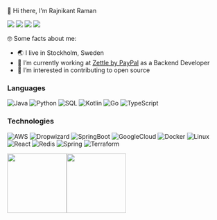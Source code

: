 👋 Hi there, I’m Rajnikant Raman

[![](https://img.shields.io/badge/Gmail-D14836?style=for-the-badge&logo=gmail&logoColor=white)](mailto:rajnik914@gmail.com)
[![](https://img.shields.io/badge/rajnikant7008-%231DA1F2.svg?style=for-the-badge&logo=Twitter&logoColor=white)](https://twitter.com/rajnikant7008)
[![](https://img.shields.io/badge/Stackoverflow-%23000000.svg?style=for-the-badge&logo=Stackoverflow&logoColor=white"/)](https://stackoverflow.com/users/2212463/rajnikant7008)
[![](https://img.shields.io/badge/LinkedIn-0077B5?style=for-the-badge&logo=linkedin&logoColor=white)](https://www.linkedin.com/in/rajnikant7008/)

🤓 Some facts about me:

- 🌏 I live in Stockholm, Sweden
- 🔭 I’m currently working at [Zettle by PayPal](https://www.zettle.com/) as a Backend Developer
- 👀 I’m interested in contributing to open source

### Languages

![Java](https://img.shields.io/badge/-Java-000?&logo=Java&logoColor=007396)
![Python](https://img.shields.io/badge/-Python-000?&logo=Python)
![SQL](https://img.shields.io/badge/-SQL-000?&logo=MySQL)
![Kotlin](https://img.shields.io/badge/-Kotlin-000?&logo=Kotlin)
![Go](https://img.shields.io/badge/-Go-000?&logo=Go)
![TypeScript](https://img.shields.io/badge/-TypeScript-000?&logo=TypeScript)


### Technologies

![AWS](https://img.shields.io/badge/-AWS-000?&logo=Amazon-AWS&logoColor=F90)
![Dropwizard](https://img.shields.io/badge/-Dropwizard-000?&logo=Dropwizard)
![SpringBoot](https://img.shields.io/badge/-SpringBoot-000?&logo=SpringBoot)
![GoogleCloud](https://img.shields.io/badge/-GoogleCloud-000?&logo=GoogleCloud)
![Docker](https://img.shields.io/badge/-Docker-000?&logo=Docker)
![Linux](https://img.shields.io/badge/-Linux-000?&logo=Linux)
![React](https://img.shields.io/badge/-React-000?&logo=React)
![Redis](https://img.shields.io/badge/-Redis-000?&logo=Redis)
![Spring](https://img.shields.io/badge/-Spring-000?&logo=Spring)
![Terraform](https://img.shields.io/badge/-Terraform-000?&logo=Terraform)

<a href="https://rajnikant7008.github.io/"><img height="137px" src="https://github-readme-stats.vercel.app/api?username=rajnikant7008&hide_title=true&hide_border=true&show_icons=true&include_all_commits=true&count_private=true&line_height=21&text_color=000&icon_color=000&bg_color=0,ea6161,ffc64d,fffc4d,52fa5a&theme=graywhite" /><!-- wi*quL3fcV --><img height="137px" src="https://github-readme-stats.vercel.app/api/top-langs/?username=rajnikant7008&hide=html&hide_title=true&hide_border=true&layout=compact&langs_count=6&exclude_repo=comp426,Redventures-Movie-Quotes&text_color=000&icon_color=fff&bg_color=0,52fa5a,4dfcff,c64dff&theme=graywhite" /></a>

<!---
rajnikant7008/rajnikant7008 is a ✨ special ✨ repository because its `README.md` (this file) appears on your GitHub profile.
You can click the Preview link to take a look at your changes.
--->

